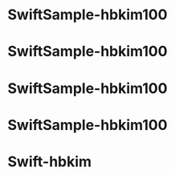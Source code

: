 # SwiftSample-hbkim100
# SwiftSample-hbkim100
# SwiftSample-hbkim100
# SwiftSample-hbkim100
# Swift-hbkim

